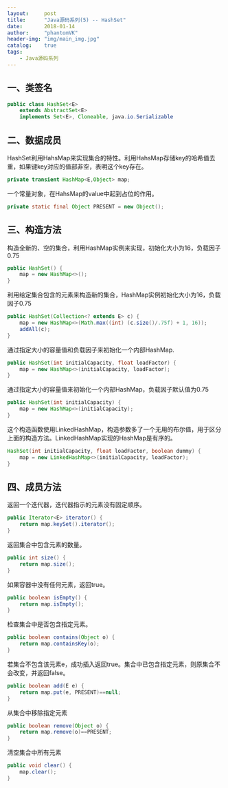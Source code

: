 ```yaml
---
layout:     post
title:      "Java源码系列(5) -- HashSet"
date:       2018-01-14
author:     "phantomVK"
header-img: "img/main_img.jpg"
catalog:    true
tags:
    - Java源码系列
---
```


## 一、类签名

```java
public class HashSet<E>
    extends AbstractSet<E>
    implements Set<E>, Cloneable, java.io.Serializable
```

## 二、数据成员

HashSet利用HahsMap来实现集合的特性。利用HahsMap存储key的哈希值去重，如果键key对应的值部非空，表明这个key存在。

```java
private transient HashMap<E,Object> map;
```

一个常量对象，在HahsMap的value中起到占位的作用。

```java
private static final Object PRESENT = new Object();
```

## 三、构造方法

构造全新的、空的集合，利用HashMap实例来实现，初始化大小为16，负载因子0.75

```java
public HashSet() {
    map = new HashMap<>();
}
```

利用给定集合包含的元素来构造新的集合，HashMap实例初始化大小为16，负载因子0.75

```java
public HashSet(Collection<? extends E> c) {
    map = new HashMap<>(Math.max((int) (c.size()/.75f) + 1, 16));
    addAll(c);
}
```

通过指定大小的容量值和负载因子来初始化一个内部HashMap.

```java
public HashSet(int initialCapacity, float loadFactor) {
    map = new HashMap<>(initialCapacity, loadFactor);
}
```

通过指定大小的容量值来初始化一个内部HashMap，负载因子默认值为0.75

```java
public HashSet(int initialCapacity) {
    map = new HashMap<>(initialCapacity);
}
```

这个构造函数使用LinkedHashMap，构造参数多了一个无用的布尔值，用于区分上面的构造方法。LinkedHashMap实现的HashMap是有序的。

```java
HashSet(int initialCapacity, float loadFactor, boolean dummy) {
    map = new LinkedHashMap<>(initialCapacity, loadFactor);
}
```

## 四、成员方法

返回一个迭代器，迭代器指示的元素没有固定顺序。

```java
public Iterator<E> iterator() {
    return map.keySet().iterator();
}
```

返回集合中包含元素的数量。

```java
public int size() {
    return map.size();
}
```

如果容器中没有任何元素，返回true。

```java
public boolean isEmpty() {
    return map.isEmpty();
}
```

检查集合中是否包含指定元素。

```java
public boolean contains(Object o) {
    return map.containsKey(o);
}
```

若集合不包含该元素e，成功插入返回true。集合中已包含指定元素，则原集合不会改变，并返回false。

```java
public boolean add(E e) {
    return map.put(e, PRESENT)==null;
}
```

从集合中移除指定元素

```java
public boolean remove(Object o) {
    return map.remove(o)==PRESENT;
}
```

清空集合中所有元素

```java
public void clear() {
    map.clear();
}
```

